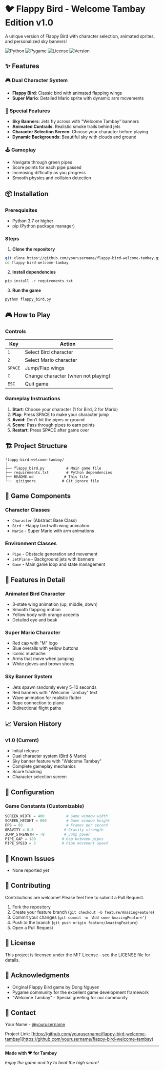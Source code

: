 # 🐦 Flappy Bird - Welcome Tambay Edition v1.0

A unique version of Flappy Bird with character selection, animated sprites, and personalized sky banners!

![Python](https://img.shields.io/badge/Python-3.7%2B-blue)
![Pygame](https://img.shields.io/badge/Pygame-2.0%2B-green)
![License](https://img.shields.io/badge/License-MIT-yellow)
![Version](https://img.shields.io/badge/Version-1.0-red)

## ✨ Features

### 🎮 Dual Character System
- **Flappy Bird**: Classic bird with animated flapping wings
- **Super Mario**: Detailed Mario sprite with dynamic arm movements

### 🎯 Special Features
- **Sky Banners**: Jets fly across with "Welcome Tambay" banners
- **Animated Contrails**: Realistic smoke trails behind jets
- **Character Selection Screen**: Choose your character before playing
- **Dynamic Backgrounds**: Beautiful sky with clouds and ground

### 🕹️ Gameplay
- Navigate through green pipes
- Score points for each pipe passed
- Increasing difficulty as you progress
- Smooth physics and collision detection

## 📦 Installation

### Prerequisites
- Python 3.7 or higher
- pip (Python package manager)

### Steps

1. **Clone the repository**
```bash
git clone https://github.com/yourusername/flappy-bird-welcome-tambay.git
cd flappy-bird-welcome-tambay
```

2. **Install dependencies**
```bash
pip install -r requirements.txt
```

3. **Run the game**
```bash
python flappy_bird.py
```

## 🎮 How to Play

### Controls
| Key | Action |
|-----|--------|
| `1` | Select Bird character |
| `2` | Select Mario character |
| `SPACE` | Jump/Flap wings |
| `C` | Change character (when not playing) |
| `ESC` | Quit game |

### Gameplay Instructions
1. **Start**: Choose your character (1 for Bird, 2 for Mario)
2. **Play**: Press SPACE to make your character jump
3. **Avoid**: Don't hit the pipes or ground
4. **Score**: Pass through pipes to earn points
5. **Restart**: Press SPACE after game over

## 🏗️ Project Structure

```
flappy-bird-welcome-tambay/
│
├── flappy_bird.py          # Main game file
├── requirements.txt        # Python dependencies
├── README.md              # This file
└── .gitignore            # Git ignore file
```

## 🎨 Game Components

### Character Classes
- `Character` (Abstract Base Class)
- `Bird` - Flappy bird with wing animation
- `Mario` - Super Mario with arm animations

### Environment Classes
- `Pipe` - Obstacle generation and movement
- `JetPlane` - Background jets with banners
- `Game` - Main game loop and state management

## 🚀 Features in Detail

### Animated Bird Character
- 3-state wing animation (up, middle, down)
- Smooth flapping motion
- Yellow body with orange accents
- Detailed eye and beak

### Super Mario Character
- Red cap with "M" logo
- Blue overalls with yellow buttons
- Iconic mustache
- Arms that move when jumping
- White gloves and brown shoes

### Sky Banner System
- Jets spawn randomly every 5-10 seconds
- Red banners with "Welcome Tambay" text
- Wave animation for realistic flutter
- Rope connection to plane
- Bidirectional flight paths

## 📈 Version History

### v1.0 (Current)
- Initial release
- Dual character system (Bird & Mario)
- Sky banner feature with "Welcome Tambay"
- Complete gameplay mechanics
- Score tracking
- Character selection screen

## 🔧 Configuration

### Game Constants (Customizable)
```python
SCREEN_WIDTH = 400          # Game window width
SCREEN_HEIGHT = 600         # Game window height
FPS = 60                    # Frames per second
GRAVITY = 0.5              # Gravity strength
JUMP_STRENGTH = -8         # Jump power
PIPE_GAP = 180            # Gap between pipes
PIPE_SPEED = 3            # Pipe movement speed
```

## 🐛 Known Issues
- None reported yet

## 🤝 Contributing

Contributions are welcome! Please feel free to submit a Pull Request.

1. Fork the repository
2. Create your feature branch (`git checkout -b feature/AmazingFeature`)
3. Commit your changes (`git commit -m 'Add some AmazingFeature'`)
4. Push to the branch (`git push origin feature/AmazingFeature`)
5. Open a Pull Request

## 📝 License

This project is licensed under the MIT License - see the LICENSE file for details.

## 🙏 Acknowledgments

- Original Flappy Bird game by Dong Nguyen
- Pygame community for the excellent game development framework
- "Welcome Tambay" - Special greeting for our community

## 📧 Contact

Your Name - [@yourusername](https://twitter.com/yourusername)

Project Link: [https://github.com/yourusername/flappy-bird-welcome-tambay](https://github.com/yourusername/flappy-bird-welcome-tambay)

---

**Made with ❤️ for Tambay**

*Enjoy the game and try to beat the high score!*